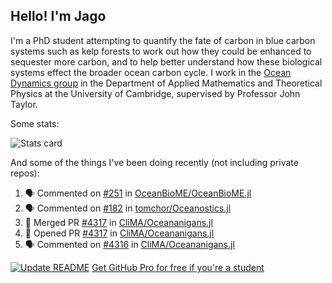 ## Hello! I'm Jago

I'm a PhD student attempting to quantify the fate of carbon in blue carbon systems such as kelp forests to work out how they could be enhanced to sequester more carbon, and to help better understand how these biological systems effect the broader ocean carbon cycle. I work in the <a href="https://www.damtp.cam.ac.uk/user/jrt51/" class="emph">Ocean Dynamics group</a> in the Department of Applied Mathematics and Theoretical Physics at the University of Cambridge, supervised by Professor John Taylor.

Some stats:
<!--
![](https://raw.githubusercontent.com/jagoosw/jagoosw/main/profile-summary-card-output/nord_dark/0-profile-details.svg)
![](https://raw.githubusercontent.com/jagoosw/jagoosw/main/profile-summary-card-output/nord_dark/3-stats.svg)
![](https://raw.githubusercontent.com/jagoosw/jagoosw/main/profile-summary-card-output/nord_dark/4-productive-time.svg)
-->
![Stats card](https://github-readme-stats.vercel.app/api?username=jagoosw&count_private=true&show_icons=true&theme=transparent&hide_title=true&rank_icon=percentile&show=reviews)

And some of the things I've been doing recently (not including private repos):
<!--START_SECTION:activity-->
1. 🗣 Commented on [#251](https://github.com/OceanBioME/OceanBioME.jl/issues/251#issuecomment-2769617756) in [OceanBioME/OceanBioME.jl](https://github.com/OceanBioME/OceanBioME.jl)
2. 🗣 Commented on [#182](https://github.com/tomchor/Oceanostics.jl/pull/182#issuecomment-2769619464) in [tomchor/Oceanostics.jl](https://github.com/tomchor/Oceanostics.jl)
3. 🎉 Merged PR [#4317](https://github.com/CliMA/Oceananigans.jl/pull/4317) in [CliMA/Oceananigans.jl](https://github.com/CliMA/Oceananigans.jl)
4. 💪 Opened PR [#4317](https://github.com/CliMA/Oceananigans.jl/pull/4317) in [CliMA/Oceananigans.jl](https://github.com/CliMA/Oceananigans.jl)
5. 🗣 Commented on [#4316](https://github.com/CliMA/Oceananigans.jl/issues/4316#issuecomment-2767929845) in [CliMA/Oceananigans.jl](https://github.com/CliMA/Oceananigans.jl)
<!--END_SECTION:activity-->


[![Update README](https://github.com/jagoosw/jagoosw/actions/workflows/update-readme.yml/badge.svg)](https://github.com/jagoosw/jagoosw/actions/workflows/update-readme.yml)
[Get GitHub Pro for free if you're a student](https://education.github.com/pack)

